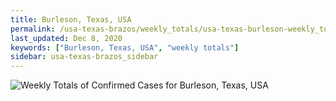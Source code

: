 ```yaml
---
title: Burleson, Texas, USA
permalink: /usa-texas-brazos/weekly_totals/usa-texas-burleson-weekly_totals.html
last_updated: Dec 8, 2020
keywords: ["Burleson, Texas, USA", "weekly totals"]
sidebar: usa-texas-brazos_sidebar
---
```


![Weekly Totals of Confirmed Cases for Burleson, Texas, USA](/covid_tracker/images/graphs/usa-texas-burleson-weekly_totals_graph.png)
